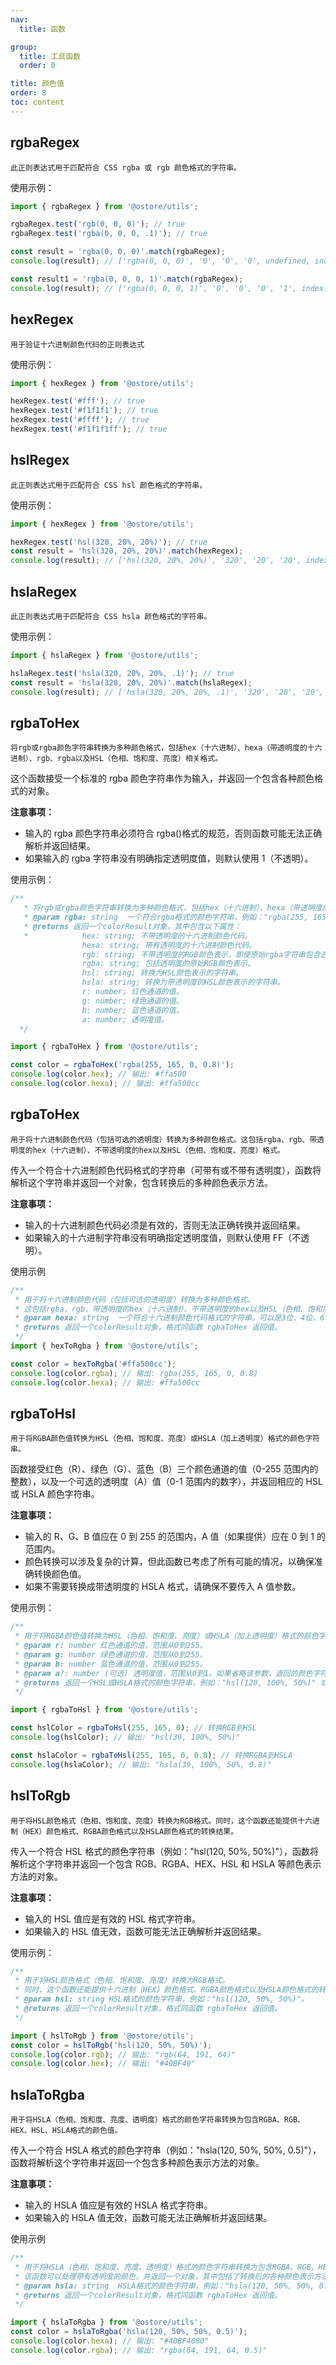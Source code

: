 ```yaml
---
nav:
  title: 函数

group:
  title: 工具函数
  order: 0

title: 颜色值
order: 8
toc: content
---
```


## rgbaRegex

`此正则表达式用于匹配符合 CSS rgba 或 rgb 颜色格式的字符串。`

使用示例：

```js
import { rgbaRegex } from '@ostore/utils';

rgbaRegex.test('rgb(0, 0, 0)'); // true
rgbaRegex.test('rgba(0, 0, 0, .1)'); // true

const result = 'rgba(0, 0, 0)'.match(rgbaRegex);
console.log(result); // ['rgba(0, 0, 0)', '0', '0', '0', undefined, index: 0, input: 'rgba(0, 0, 0)', groups: undefined]

const result1 = 'rgba(0, 0, 0, 1)'.match(rgbaRegex);
console.log(result); // ['rgba(0, 0, 0, 1)', '0', '0', '0', '1', index: 0, input: 'rgba(0, 0, 0, 1)', groups: undefined]
```

## hexRegex

`用于验证十六进制颜色代码的正则表达式`

使用示例：

```js
import { hexRegex } from '@ostore/utils';

hexRegex.test('#fff'); // true
hexRegex.test('#f1f1f1'); // true
hexRegex.test('#ffff'); // true
hexRegex.test('#f1f1f1ff'); // true
```

## hslRegex

`此正则表达式用于匹配符合 CSS hsl 颜色格式的字符串。`

使用示例：

```js
import { hexRegex } from '@ostore/utils';

hexRegex.test('hsl(320, 20%, 20%)'); // true
const result = 'hsl(320, 20%, 20%)'.match(hexRegex);
console.log(result); // ['hsl(320, 20%, 20%)', '320', '20', '20', index: 0, input: 'hsl(320, 20%, 20%)', groups: undefined]
```

## hslaRegex

`此正则表达式用于匹配符合 CSS hsla 颜色格式的字符串。`

使用示例：

```js
import { hslaRegex } from '@ostore/utils';

hslaRegex.test('hsla(320, 20%, 20%, .1)'); // true
const result = 'hsla(320, 20%, 20%)'.match(hslaRegex);
console.log(result); // ['hsla(320, 20%, 20%, .1)', '320', '20', '20', '.1', index: 0, input: 'hsla(320, 20%, 20%, .1)', groups: undefined]
```

## rgbaToHex

`将rgb或rgba颜色字符串转换为多种颜色格式，包括hex（十六进制）、hexa（带透明度的十六进制）、rgb、rgba以及HSL（色相、饱和度、亮度）相关格式。`

这个函数接受一个标准的 rgba 颜色字符串作为输入，并返回一个包含各种颜色格式的对象。

<b>注意事项：</b>

- 输入的 rgba 颜色字符串必须符合 rgba()格式的规范，否则函数可能无法正确解析并返回结果。
- 如果输入的 rgba 字符串没有明确指定透明度值，则默认使用 1（不透明）。

使用示例：

```js
/**
   * 将rgb或rgba颜色字符串转换为多种颜色格式，包括hex（十六进制）、hexa（带透明度的十六进制）、rgb、rgba以及HSL（色相、饱和度、亮度）相关格式。
   * @param rgba: string  一个符合rgba格式的颜色字符串，例如："rgba(255, 165, 0, 0.8)"。
   * @returns 返回一个colorResult对象，其中包含以下属性：
   *            hex: string; 不带透明度的十六进制颜色代码。
                hexa: string; 带有透明度的十六进制颜色代码。
                rgb: string; 不带透明度的RGB颜色表示，即使原始rgba字符串包含透明度信息。
                rgba: string; 包括透明度的原始RGB颜色表示。
                hsl: string; 转换为HSL颜色表示的字符串。
                hsla: string; 转换为带透明度的HSL颜色表示的字符串。
                r: number; 红色通道的值。
                g: number; 绿色通道的值。
                b: number; 蓝色通道的值。
                a: number; 透明度值。
  */

import { rgbaToHex } from '@ostore/utils';

const color = rgbaToHex('rgba(255, 165, 0, 0.8)');
console.log(color.hex); // 输出: #ffa500
console.log(color.hexa); // 输出: #ffa500cc
```

## rgbaToHex

`用于将十六进制颜色代码（包括可选的透明度）转换为多种颜色格式。这包括rgba、rgb、带透明度的hex（十六进制）、不带透明度的hex以及HSL（色相、饱和度、亮度）格式。`

传入一个符合十六进制颜色代码格式的字符串（可带有或不带有透明度），函数将解析这个字符串并返回一个对象，包含转换后的多种颜色表示方法。

<b>注意事项：</b>

- 输入的十六进制颜色代码必须是有效的，否则无法正确转换并返回结果。
- 如果输入的十六进制字符串没有明确指定透明度值，则默认使用 FF（不透明）。

使用示例

```js
/**
 * 用于将十六进制颜色代码（包括可选的透明度）转换为多种颜色格式。
 * 这包括rgba、rgb、带透明度的hex（十六进制）、不带透明度的hex以及HSL（色相、饱和度、亮度）格式。
 * @param hexa: string  一个符合十六进制颜色代码格式的字符串。可以是3位、4位、6位或8位十六进制数，例如：#FFF，#FFFF，#FFFFFF，#FFFFFFFF。
 * @returns 返回一个colorResult对象，格式同函数 rgbaToHex 返回值。
 */
import { hexToRgba } from '@ostore/utils';

const color = hexToRgba('#ffa500cc');
console.log(color.rgba); // 输出: rgba(255, 165, 0, 0.8)
console.log(color.hexa); // 输出: #ffa500cc
```

## rgbaToHsl

`用于将RGBA颜色值转换为HSL（色相、饱和度、亮度）或HSLA（加上透明度）格式的颜色字符串。`

函数接受红色（R）、绿色（G）、蓝色（B）三个颜色通道的值（0-255 范围内的整数），以及一个可选的透明度（A）值（0-1 范围内的数字），并返回相应的 HSL 或 HSLA 颜色字符串。

<b>注意事项：</b>

- 输入的 R、G、B 值应在 0 到 255 的范围内，A 值（如果提供）应在 0 到 1 的范围内。
- 颜色转换可以涉及复杂的计算，但此函数已考虑了所有可能的情况，以确保准确转换颜色值。
- 如果不需要转换成带透明度的 HSLA 格式，请确保不要传入 A 值参数。

使用示例：

```js
/**
 * 用于将RGBA颜色值转换为HSL（色相、饱和度、亮度）或HSLA（加上透明度）格式的颜色字符串。
 * @param r: number 红色通道的值，范围从0到255。
 * @param g: number 绿色通道的值，范围从0到255。
 * @param b: number 蓝色通道的值，范围从0到255。
 * @param a?: number (可选) 透明度值，范围从0到1。如果省略该参数，返回的颜色字符串将是HSL格式；如果提供该参数，返回的颜色字符串将是HSLA格式。
 * @returns 返回一个HSL或HSLA格式的颜色字符串，例如："hsl(120, 100%, 50%)" 或 "hsla(120, 100%, 50%, 0.75)"。
 */

import { rgbaToHsl } from '@ostore/utils';

const hslColor = rgbaToHsl(255, 165, 0); // 转换RGB到HSL
console.log(hslColor); // 输出: "hsl(39, 100%, 50%)"

const hslaColor = rgbaToHsl(255, 165, 0, 0.8); // 转换RGBA到HSLA
console.log(hslaColor); // 输出: "hsla(39, 100%, 50%, 0.8)"
```

## hslToRgb

`用于将HSL颜色格式（色相、饱和度、亮度）转换为RGB格式。同时，这个函数还能提供十六进制（HEX）颜色格式、RGBA颜色格式以及HSLA颜色格式的转换结果。`

传入一个符合 HSL 格式的颜色字符串（例如："hsl(120, 50%, 50%)"），函数将解析这个字符串并返回一个包含 RGB、RGBA、HEX、HSL 和 HSLA 等颜色表示方法的对象。

<b>注意事项：</b>

- 输入的 HSL 值应是有效的 HSL 格式字符串。
- 如果输入的 HSL 值无效，函数可能无法正确解析并返回结果。

使用示例：

```js
/**
 * 用于将HSL颜色格式（色相、饱和度、亮度）转换为RGB格式。
 * 同时，这个函数还能提供十六进制（HEX）颜色格式、RGBA颜色格式以及HSLA颜色格式的转换结果。
 * @param hsl: string HSL格式的颜色字符串，例如："hsl(120, 50%, 50%)"。
 * @returns 返回一个colorResult对象，格式同函数 rgbaToHex 返回值。
 */

import { hslToRgb } from '@ostore/utils';
const color = hslToRgb('hsl(120, 50%, 50%)');
console.log(color.rgb); // 输出: "rgb(64, 191, 64)"
console.log(color.hex); // 输出: "#40BF40"
```

## hslaToRgba

`用于将HSLA（色相、饱和度、亮度、透明度）格式的颜色字符串转换为包含RGBA、RGB、HEX、HSL、HSLA格式的颜色值。`

传入一个符合 HSLA 格式的颜色字符串（例如："hsla(120, 50%, 50%, 0.5)"），函数将解析这个字符串并返回一个包含多种颜色表示方法的对象。

<b>注意事项：</b>

- 输入的 HSLA 值应是有效的 HSLA 格式字符串。
- 如果输入的 HSLA 值无效，函数可能无法正确解析并返回结果。

使用示例

```js
/**
 * 用于将HSLA（色相、饱和度、亮度、透明度）格式的颜色字符串转换为包含RGBA、RGB、HEX、HSL、HSLA格式的颜色值。
 * 该函数可以处理带有透明度的颜色，并返回一个对象，其中包括了转换后的各种颜色表示方法。
 * @param hsla: string  HSLA格式的颜色字符串，例如："hsla(120, 50%, 50%, 0.5)"。
 * @returns 返回一个colorResult对象，格式同函数 rgbaToHex 返回值。
 */

import { hslaToRgba } from '@ostore/utils';
const color = hslaToRgba('hsla(120, 50%, 50%, 0.5)');
console.log(color.hexa); // 输出: "#40BF4080"
console.log(color.rgba); // 输出: "rgba(64, 191, 64, 0.5)"
```

